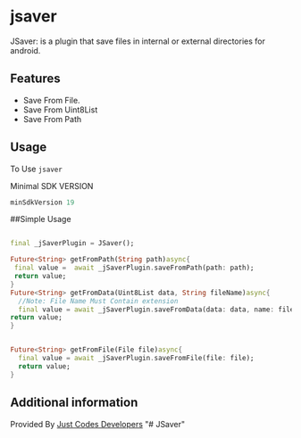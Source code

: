 # jsaver

JSaver: is a plugin that save files in internal or external directories for android.

## Features

- Save From File.
- Save From Uint8List
- Save From Path

## Usage
To Use `jsaver`

Minimal SDK VERSION
```groovy
minSdkVersion 19
```
##Simple Usage

```dart

final _jSaverPlugin = JSaver();

Future<String> getFromPath(String path)async{
 final value =  await _jSaverPlugin.saveFromPath(path: path);
 return value;
}
Future<String> getFromData(Uint8List data, String fileName)async{
  //Note: File Name Must Contain extension
  final value = await _jSaverPlugin.saveFromData(data: data, name: fileName);
return value;
}


Future<String> getFromFile(File file)async{
  final value = await _jSaverPlugin.saveFromFile(file: file);
  return value;
}

```
## Additional information

Provided By [Just Codes Developers](https://jucodes.com/)
"# JSaver" 

